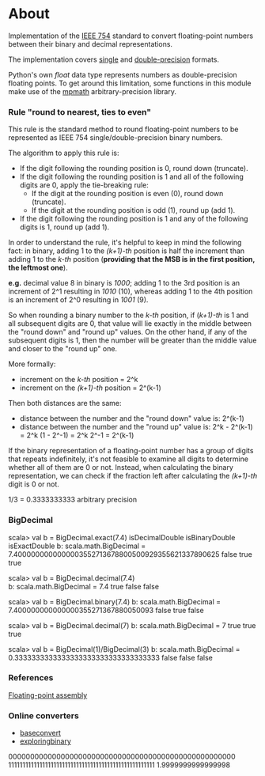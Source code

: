# About

Implementation of the [IEEE 754]((https://en.wikipedia.org/wiki/IEEE_754-1985)) standard to convert floating-point numbers between their binary and decimal representations.


The implementation covers [single](https://en.wikipedia.org/wiki/Single-precision_floating-point_format) and [double-precision](https://en.wikipedia.org/wiki/Double-precision_floating-point_format) formats.


Python's own _float_ data type represents numbers as double-precision floating points. To get around this limitation, 
some functions in this module make use of the [mpmath](https://mpmath.org) arbitrary-precision library.



### Rule "round to nearest, ties to even"

This rule is the standard method to round floating-point numbers to be represented as IEEE 754 single/double-precision binary numbers.

The algorithm to apply this rule is:

- If the digit following the rounding position is 0, round down (truncate).    
- If the digit following the rounding position is 1 and all of the following digits are 0, apply the tie-breaking rule:
    - If the digit at the rounding position is even (0), round down (truncate).
    - If the digit at the rounding position is odd (1), round up (add 1).
- If the digit following the rounding position is 1 and any of the following digits is 1, round up (add 1).

In order to understand the rule, it's helpful to keep in mind the following fact: in binary, adding 1 to the _(k+1)-th_ position is half the increment than adding 1 to the _k-th_ position (__providing that the MSB is in the first position, the leftmost one__).

__e.g.__ decimal value 8 in binary is _1000_; adding 1 to the 3rd position is an increment of 2^1 resulting in _1010_ (10), whereas adding 1 to the 4th position is an increment of 2^0 resulting in _1001_ (9).

So when rounding a binary number to the _k-th_ position, if (_k+1)-th_ is 1 and all subsequent digits are 0, that value will lie exactly in the middle between the "round down" and "round up" values.
On the other hand, if any of the subsequent digits is 1, then the number will be greater than the middle value and closer to the "round up" one.

More formally:

- increment on the _k-th_ position = 2^k
- increment on the _(k+1)-th_ position = 2^(k-1)

Then both distances are the same:

- distance between the number and the "round down" value is: 2^(k-1)
- distance between the number and the "round up" value is: 2^k - 2^(k-1) = 2^k (1 - 2^-1) = 2^k 2^-1 = 2^(k-1)


If the binary representation of a floating-point number has a group of digits that repeats indefinitely, it's not feasible to examine all digits to determine whether all of them are 0 or not. Instead, when calculating the binary representation, we can check if the fraction left after calculating the _(k+1)-th_ digit is 0 or not.

1/3 = 0.3333333333
arbitrary precision

### BigDecimal

scala> val b = BigDecimal.exact(7.4)                                            isDecimalDouble isBinaryDouble  isExactDouble
b: scala.math.BigDecimal = 7.4000000000000003552713678800500929355621337890625  false           true            true

scala> val b = BigDecimal.decimal(7.4)                                          
b: scala.math.BigDecimal = 7.4                                                  true            false           false

scala> val b = BigDecimal.binary(7.4)
b: scala.math.BigDecimal = 7.400000000000000355271367880050093                  false           true            false  

scala> val b = BigDecimal.decimal(7)
b: scala.math.BigDecimal = 7                                                    true            true            true

scala> val b = BigDecimal(1)/BigDecimal(3)
b: scala.math.BigDecimal = 0.3333333333333333333333333333333333                 false           false           false

### References

[Floating-point assembly](https://staffwww.fullcoll.edu/aclifton/cs241/lecture-floating-point-simd.html)

### Online converters
- [baseconvert](https://baseconvert.com/ieee-754-floating-point)
- [exploringbinary](https://www.exploringbinary.com/floating-point-converter/)


0000000000000000000000000000000000000000000000000000
1111111111111111111111111111111111111111111111111111
1.9999999999999998
